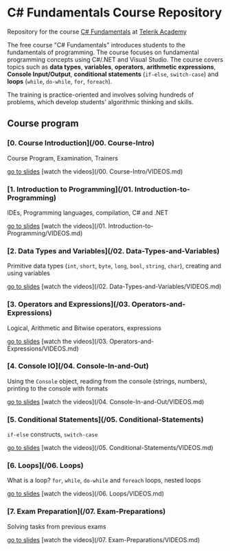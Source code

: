 #   C# Fundamentals Course Repository

Repository for the course [C# Fundamentals](http://telerikacademy.com/Courses/Courses/Details/323) at [Telerik Academy](http://telerikacademy.com)


The free course "C# Fundamentals" introduces students to the fundamentals of programming. The course focuses on fundamental programming concepts using C#/.NET and Visual Studio. The course covers topics such as **data types**, **variables**, **operators**, **arithmetic expressions**, **Console Input/Output**, **conditional statements** (`if-else`, `switch-case`) and **loops** (`while`, `do-while`, `for`, `foreach`).

The training is practice-oriented and involves solving hundreds of problems, which develop students' algorithmic thinking and skills. 

## Course program


### [0. Course Introduction](/00. Course-Intro)

Course Program, Examination, Trainers

[go to slides](https://rawgit.com/TelerikAcademy/CSharp-Part-1/master/00.%20Course-Intro/slides/index.html)
[watch the videos](/00. Course-Intro/VIDEOS.md)


### [1. Introduction to Programming](/01. Introduction-to-Programming)

IDEs, Programming languages, compilation, C# and .NET

[go to slides](https://rawgit.com/TelerikAcademy/CSharp-Part-1/master/01.%20Introduction-to-Programming/slides/index.html)
[watch the videos](/01. Introduction-to-Programming/VIDEOS.md)


### [2. Data Types and Variables](/02. Data-Types-and-Variables)

Primitive data types (`int`, `short`, `byte`, `long`, `bool`, `string`, `char`), creating and using variables

[go to slides](https://rawgit.com/TelerikAcademy/CSharp-Part-1/master/02.%20Data-Types-and-Variables/slides/index.html)
[watch the videos](/02. Data-Types-and-Variables/VIDEOS.md)

### [3. Operators and Expressions](/03. Operators-and-Expressions)

Logical, Arithmetic and Bitwise operators, expressions

[go to slides](https://rawgit.com/TelerikAcademy/CSharp-Part-1/master/03.%20Operators-and-Expressions/slides/index.html)
[watch the videos](/03. Operators-and-Expressions/VIDEOS.md)

### [4. Console IO](/04. Console-In-and-Out)

Using the `Console` object, reading from the console (strings, numbers), printing to the console with formats

[go to slides](https://rawgit.com/TelerikAcademy/CSharp-Part-1/master/04.%20Console-In-and-Out/slides/index.html)
[watch the videos](/04. Console-In-and-Out/VIDEOS.md)


### [5. Conditional Statements](/05. Conditional-Statements)

`if-else` constructs, `switch-case`

[go to slides](https://rawgit.com/TelerikAcademy/CSharp-Part-1/master/05.%20Conditional-Statements/slides/index.html)
[watch the videos](/05. Conditional-Statements/VIDEOS.md)



### [6. Loops](/06. Loops)

What is a loop? `for`, `while`, `do-while` and `foreach` loops, nested loops

[go to slides](https://rawgit.com/TelerikAcademy/CSharp-Part-1/master/06.%20Loops/slides/index.html)
[watch the videos](/06. Loops/VIDEOS.md)

### [7. Exam Preparation](/07. Exam-Preparations)

Solving tasks from previous exams

[go to slides](https://rawgit.com/TelerikAcademy/CSharp-Part-1/master/07.%20Exam-Preparations/slides/index.html)
[watch the videos](/07. Exam-Preparations/VIDEOS.md)

